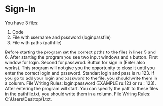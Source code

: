 # Sign-In
You have 3 files:
1) Code
2) File with username and password (loginpassfile)
3) File with paths (pathfile)

Before starting the program set the correct paths to the files in lines 5 and 6. 
After starting the program you see two input windows and a button. 
First window for login. Second for passwrod. Button for sign in (Enter also works). 
This program will not give you the opportunity to close it until you enter the correct login and password. 
Standart login and pass is ru 123. 
If you go to add your login and password to the file, you should write them in a column. 
File Writing Rules: login:password (EXAMPLE ru:123 or ru : 123). 
After entering the program will start. You can specify the path to these files in the pathfile.txt, you should write them in a column. 
File Writing Rules: C:\Users\Desktop\1.txt. 
